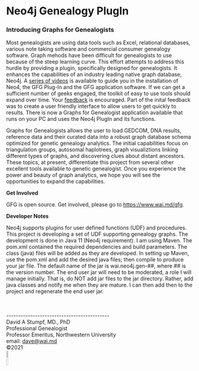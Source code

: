 <h1>Neo4j Genealogy PlugIn</h1>

<h3>Introducing Graphs for Genealogists</h3>

Most genealogists are using data tools such as Excel, relational databases, various note taking software and commercial consumer genealogy software. Graph mehods have been difficult for genealogists to use because of the steep learning curve. This effort attempts to address this hurdle by providing a plugin, specifically designed for genealogists. It enhances the capabilities of an industry leading native graph database, Neo4j. A <a href="https://www.wai.md/gfg" target="new">series of videos</a> is available to guide you in the installation of Neo4, the GFG Plug-In and the GFG application software. If we can get a sufficient number of geeks engaged, the toolkit of easy to use tools should expand over time. Your <a href="mailto:dave@wai.md?subject=Neo4j Genealogy User Defined Function">feedback</a> is encouraged. Part of the inital feedback was to create a user friendly interface to allow users to get quickly to results. There is now a Graphs for Genealogist application available that runs on your PC and uses the Neo4j PlugIn and its functions. <br>

Graphs for Genealogists allows the user to load GEDCOM, DNA results, reference data and their curated data into a robust graph database schema optimized for genetic genealogy analytics. The initial capabilities focus on triangulation groups, autosomal haplotrees, graph visualiztions linking different types of graphs, and discovering clues about distant ancestors. These topics, at present, differentiate this project from several other excellent tools available to genetic genealogist. Once you experience the power and beauty of graph analytics, we hope you will see the opportunities to expand the capabilities.<br> 

<b>Get Involved</b><br>

GFG is open source. Get involved, please go to <a href="https://www.wai.md/gfg" target="new">https://www.wai.md/gfg</a>. 

<b>Developer Notes</b>
         
Neo4j supports plugins for user defined functions (UDF) and procedures. This project is developing a set of UDF supporting genealogy graphs. The development is done in Java 11 (Neo4j requirement). I am using Maven. The pom.xml contained the required dependencies and build parameters. The class (java) files will be added as they are developed. In setting up Maven, use the pom.xml and add the desired java files; then compile to produce your jar file. The default name of the jar is wai.neo4j.gen-##, where ## is the version number. The end user jar will need to be moderated, a role I will manage initially. That is, do NOT add jar files to the jar directory. Rather, add java classes and notify me when they are mature. I can then add then to the project and regenerate the end user jar.<br>
         
         

<br><br>
         -------------------------------------------<br>
         David A Stumpf, MD., PhD<br>
         Professional Genealogist<br>
         Professor Emeritus, Northwestern University<br>
         email: <a href="mailto:dave@wai.md?subject=Neo4j Genealogy User Defined Function">dave@wai.md</a><br>
         &copy;2021<br>
         <img src="https://blobswai.blob.core.windows.net/wai/WAI.jpg" width="10%" height="10%"/>
